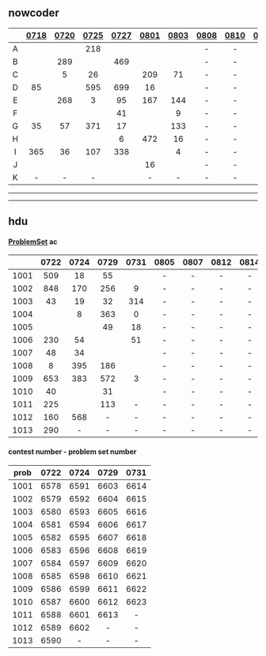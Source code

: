 ## nowcoder

|   | [0718](https://ac.nowcoder.com/acm/contest/881#countdown) | [0720](https://ac.nowcoder.com/acm/contest/882#countdown) | [0725](https://ac.nowcoder.com/acm/contest/883#countdown) | [0727](https://ac.nowcoder.com/acm/contest/884#countdown) |[0801](https://ac.nowcoder.com/acm/contest/885#countdown)|[0803](https://ac.nowcoder.com/acm/contest/886#countdown)| [0808](https://ac.nowcoder.com/acm/contest/887#countdown) | [0810](https://ac.nowcoder.com/acm/contest/888#countdown) | [0815](https://ac.nowcoder.com/acm/contest/889#countdown) | [0817](https://ac.nowcoder.com/acm/contest/890#countdown) |
| :--: | :--: | :--: | :--: | :--: | :--: | :--: | :--: | :--: | :--: | :--: |
|  A   |      |      | 218  |      |      |      | - | - | - | - |
|  B   |      | 289  |      | 469  |      |      | - | - | - | - |
|  C   |      |  5   |  26  |      | 209  |  71  | - | - | - | - |
|  D   |  85  |      | 595  | 699  |  16  |      | - | - | - | - |
|  E   |      | 268  |  3   |  95  | 167  | 144  | - | - | - | - |
|  F   |      |      |      |  41  |      |  9   | - | - | - | - |
|  G   |  35  |  57  | 371  |  17  |      | 133  | - | - | - | - |
|  H   |      |      |      |  6   | 472  |  16  | - | - | - | - |
|  I   | 365  |  36  | 107  | 338  |      |  4   | - | - | - | - |
|  J   |      |      |      |      |  16  |      | - | - | - | - |
|  K   |  -   |  -   |  -   |      |  -   |  -   | - | - | - | - |

---

---

## hdu

#### [ProblemSet](http://acm.hdu.edu.cn/listproblem.php?vol=1) ac

|  |  0722   |  0724   |  0729   |  0731   | 0805 | 0807 | 0812 | 0814 | 0819 | 0820 |
| :--: | :-----: | :-----: | :-----: | :-----: | :--: | :--: | :--: | :--: | :--: | :--: |
| 1001 |509  | 18   | 55   |         | - | - | - | - | - | - |
| 1002 |848 |170  |256 |  9   | - | - | - | - | - | - |
| 1003 | 43   | 19   | 32   |314 | - | - | - | - | - | - |
| 1004 |         |  8   |363  |  0   | - | - | - | - | - | - |
| 1005 |         |         | 49   | 18   | - | - | - | - | - | - |
| 1006 |230  | 54  |         | 51  | - | - | - | - | - | - |
| 1007 | 48   | 34   |         |         | - | - | - | - | - | - |
| 1008 |  8   |395  |186  |         | - | - | - | - | - | - |
| 1009 |653  |383 |572  |  3   | - | - | - | - | - | - |
| 1010 | 40   |         | 31  |         | - | - | - | - | - | - |
| 1011 |225  |         |113  |    -    | - | - | - | - | - | - |
| 1012 |160  |568 |    -    |    -    | - | - | - | - | - | - |
| 1013 |290  |    -    |    -    |    -    | - | - | - | - | - | - |

#### contest number - problem set number

| prob |  0722   |  0724   |  0729   |  0731   |
| :--: | :-----: | :-----: | :-----: | :-----: |
| 1001 | 6578 | 6591 | 6603 | 6614 |
| 1002 | 6579 | 6592 | 6604 | 6615 |
| 1003 | 6580 | 6593 | 6605 | 6616 |
| 1004 | 6581 | 6594 | 6606 | 6617 |
| 1005 | 6582 | 6595 | 6607 | 6618 |
| 1006 | 6583 | 6596 | 6608 | 6619 |
| 1007 | 6584 | 6597 | 6609 | 6620 |
| 1008 | 6585 | 6598 | 6610 | 6621 |
| 1009 | 6586 | 6599 | 6611 | 6622 |
| 1010 | 6587 | 6600 | 6612 | 6623 |
| 1011 | 6588 | 6601 | 6613 |    -    |
| 1012 | 6589 | 6602 |    -    |    -    |
| 1013 | 6590 |    -    |    -    |    -    |
